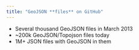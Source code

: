 ```yaml
---
title: "GeoJSON **files** on GitHub"
---
```


* Several thousand GeoJSON files in March 2013
* ~200k GeoJSON/Topojson files today
* 1M+ JSON files with GeoJSON in them
